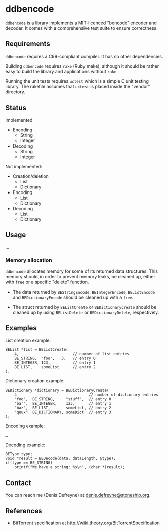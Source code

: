 ddbencode
=========

`ddbencode` is a library implements a MIT-licenced "bencode" encoder and
decoder. It comes with a comprehensive test suite to ensure correctness.

Requirements
------------

`ddbencode` requires a C99-compliant compiler. It has no other dependencies.

Building `ddbencode` requires `rake` (Ruby make), although it should be rather
easy to build the library and applications without `rake`.

Running the unit tests requires `uctest` which is a simple C unit testing
library. The rakefile assumes that `uctest` is placed inside the "vendor"
directory.

Status
------

Implemented:

* Encoding
	* String
	* Integer
* Decoding
	* String
	* Integer

Not implemented:

* Creation/deletion
	* List
	* Dictionary
* Encoding
	* List
	* Dictionary
* Decoding
	* List
	* Dictionary

Usage
-----

...

### Memory allocation

`ddbencode` allocates memory for some of its returned data structures. This
memory should, in order to prevent memory leaks, be cleaned up, either with
`free` or a specific "delete" function.

* The data returned by `BEStringEncode`, `BEIntegerEncode`, `BEListEncode` and
  `BEDictionaryEncode` should be cleaned up with a `free`.

* The struct returned by `BEListCreate` or `BEDictionaryCreate` should be
  cleaned up by using `BEListDelete` or `BEDictionaryDelete`, respectively.

Examples
-----

List creation example:

	BEList *list = BEListCreate(
		4,                        // number of list entries
		BE_STRING,  "foo",   3,   // entry 0
		BE_INTEGER, 123,          // entry 1
		BE_LIST,    someList      // entry 2
	);

Dictionary creation example:

	BEDictionary *dictionary = BEDictionaryCreate(
		4                                // number of dictionary entries
		"foo",  BE_STRING,     "stuff",  // entry 0
		"bar",  BE_INTEGER,    123,      // entry 1
		"baz",  BE_LIST,       someList, // entry 2
		"quux", BE_DICTIONARY, someDict  // entry 3
	);

Encoding example:

	…

Decoding example:

	BEType type;
	void *result = BEDecode(data, dataLength, &type);
	if(type == BE_STRING)
		printf("We have a string: %s\n", (char *)result);

Contact
-------

You can reach me (Denis Defreyne) at <denis.defreyne@stoneship.org>.

References
----------

* BitTorrent specification at http://wiki.theory.org/BitTorrentSpecification
